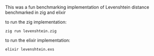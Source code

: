This was a fun benchmarking implementation of Levenshtein distance benchmarked in zig and elixir

to run the zig implementation:

```
zig run levenshtein.zig
```

to run the elixir implementation:

```
elixir levenshtein.exs
```

